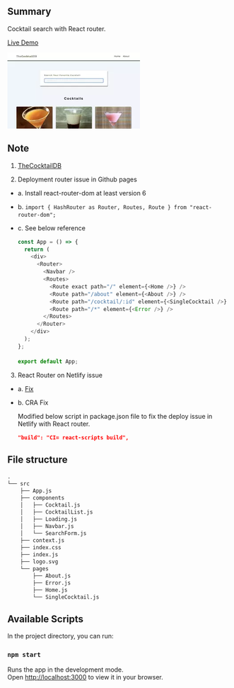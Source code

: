 ## Summary

Cocktail search with React router.

[Live Demo](https://christy313.github.io/react15-project15/)

![](./public/15-cocktails.webp)

## Note

1. [TheCocktailDB](https://www.thecocktaildb.com/)

2. Deployment router issue in Github pages

  - a. Install react-router-dom at least version 6

  - b. `import { HashRouter as Router, Routes, Route } from "react-router-dom";`

  - c. See below reference

    ```js
    const App = () => {
      return (
        <div>
          <Router>
            <Navbar />
            <Routes>
              <Route exact path="/" element={<Home />} />
              <Route path="/about" element={<About />} />
              <Route path="/cocktail/:id" element={<SingleCocktail />} />
              <Route path="/*" element={<Error />} />
            </Routes>
          </Router>
        </div>
      );
    };

    export default App;
    ```

3. React Router on Netlify issue

  - a. [Fix](https://dev.to/dance2die/page-not-found-on-netlify-with-react-router-58mc)

  - b. CRA Fix

    Modified below script in package.json file to fix the deploy issue in Netlify with React router.

    ```json
    "build": "CI= react-scripts build",
    ```
    
## File structure

```
.
└── src
    ├── App.js
    ├── components
    │   ├── Cocktail.js
    │   ├── CocktailList.js
    │   ├── Loading.js
    │   ├── Navbar.js
    │   └── SearchForm.js
    ├── context.js
    ├── index.css
    ├── index.js
    ├── logo.svg
    └── pages
        ├── About.js
        ├── Error.js
        ├── Home.js
        └── SingleCocktail.js
```

## Available Scripts

In the project directory, you can run:

### `npm start`

Runs the app in the development mode.\
Open [http://localhost:3000](http://localhost:3000) to view it in your browser.
